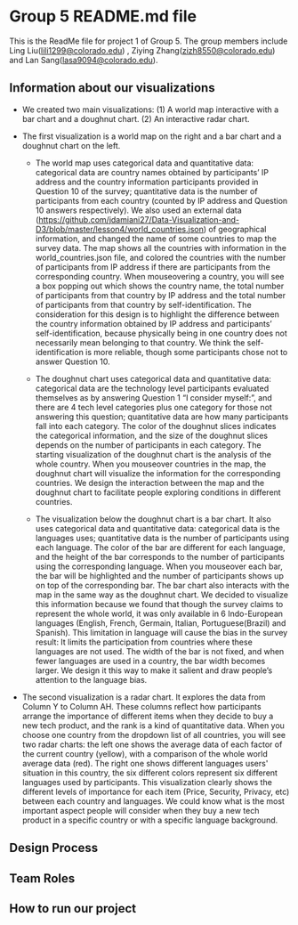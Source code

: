 # Group 5 README.md file
This is the ReadMe file for project 1 of Group 5. The group members include Ling Liu(lili1299@colorado.edu) , Ziying Zhang(zizh8550@colorado.edu) and Lan Sang(lasa9094@colorado.edu). 

## Information about our visualizations
* We created two main visualizations: (1) A world map interactive with a bar chart and a doughnut chart. (2) An interactive radar chart.
* The first visualization is a world map on the right and a bar chart and a doughnut chart on the left. 
    * The world map uses categorical data and quantitative data: categorical data are country names obtained by participants’ IP address and the country information participants provided in Question 10 of the survey; quantitative data is the number of participants from each country (counted by IP address and Question 10 answers respectively). We also used an external data (https://github.com/jdamiani27/Data-Visualization-and-D3/blob/master/lesson4/world_countries.json) of geographical information, and changed the name of some countries to map the survey data. The map shows all the countries with information in the world_countries.json file, and colored the countries with the number of participants from IP address if there are participants from the corresponding country. When mouseovering a country, you will see a box popping out which shows the country name, the total number of participants from that country by IP address and the total number of participants from that country by self-identification. The consideration for this design is to highlight the difference between the country information obtained by IP address and participants’ self-identification, because physically being in one country does not necessarily mean belonging to that country. We think the self-identification is more reliable, though some participants chose not to answer Question 10.
   
    * The doughnut chart uses categorical data and quantitative data: categorical data are the technology level participants evaluated themselves as by answering Question 1 “I consider myself:”, and there are 4 tech level categories plus one category for those not answering this question; quantitative data are how many participants fall into each category. The color of the doughnut slices indicates the categorical information, and the size of the doughnut slices depends on the number of participants in each category. The starting visualization of the doughnut chart is the analysis of the whole country. When you mouseover countries in the map, the doughnut chart will visualize the information for the corresponding countries. We design the interaction between the map and the doughnut chart to facilitate people exploring conditions in different countries.

    * The visualization below the doughnut chart is a bar chart. It also uses categorical data and quantitative data: categorical data is the languages uses; quantitative data is the number of participants using each language. The color of the bar are different for each language, and the height of the bar corresponds to the number of participants using the corresponding language. When you mouseover each bar, the bar will be highlighted and the number of participants shows up on top of the corresponding bar. The bar chart also interacts with the map in the same way as the doughnut chart. We decided to visualize this information because we found that though the survey claims to represent the whole world, it was only available in 6 Indo-European languages (English, French, Germain, Italian, Portuguese(Brazil) and Spanish). This limitation in language will cause the bias in the survey result: It limits the participation from countries where these languages are not used. The width of the bar is not fixed, and when fewer languages are used in a country, the bar width becomes larger. We design it this way to make it salient and draw people’s attention to the language bias. 

* The second visualization is a radar chart. It explores the data from Column Y to Column AH. These columns reflect how participants arrange the importance of different items when they decide to buy a new tech product, and the rank is a kind of quantitative data. When you choose one country from the dropdown list of all countries, you will see two radar charts: the left one shows the average data of each factor of the current country (yellow), with a comparison of the whole world average data (red).  The right one shows different languages users' situation in this country, the six different colors represent six different languages used by participants. This visualization clearly shows the different levels of importance for each item (Price, Security, Privacy, etc) between each country and languages. We could know what is the most important aspect people will consider when they buy a new tech product in a specific country or with a specific language background.

## Design Process

## Team Roles

## How to run our project
		
